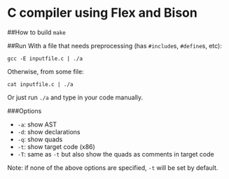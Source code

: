 C compiler using Flex and Bison
===============================
##How to build
`make`

##Run
With a file that needs preprocessing (has `#include`s, `#define`s, etc):

    gcc -E inputfile.c | ./a

Otherwise, from some file:

    cat inputfile.c | ./a

Or just run `./a` and type in your code manually.

###Options
* `-a`: show AST
* `-d`: show declarations
* `-q`: show quads
* `-t`: show target code (x86)
* `-T`: same as `-t` but also show the quads as comments in target code

Note: if none of the above options are specified, `-t` will be set by default.

